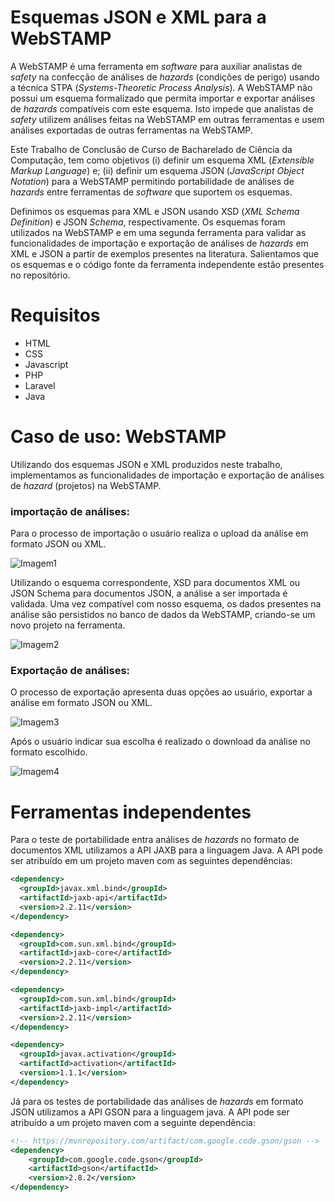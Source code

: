 # Esquemas JSON e XML para a WebSTAMP

A WebSTAMP é uma ferramenta em *software* para auxiliar analistas de *safety* na confecção de análises de *hazards* (condições de perigo) usando a técnica STPA (*Systems-Theoretic Process Analysis*). A WebSTAMP não possui um esquema formalizado que permita importar e exportar análises de *hazards* compatíveis com este esquema. Isto impede que analistas de *safety* utilizem análises feitas na WebSTAMP em outras ferramentas e usem análises exportadas de outras ferramentas na WebSTAMP.

Este Trabalho de Conclusão de Curso de Bacharelado de Ciência da Computação, tem como objetivos (i) definir um esquema XML (*Extensible Markup Language*) e; (ii) definir um esquema JSON (*JavaScript Object Notation*) para a WebSTAMP permitindo portabilidade de análises de *hazards* entre ferramentas de *software* que suportem os esquemas.

Definimos os esquemas para XML e JSON usando XSD (*XML Schema Definition*) e JSON *Schema*,  respectivamente. Os esquemas foram utilizados na WebSTAMP e em uma segunda ferramenta para validar as funcionalidades de importação e exportação de análises de *hazards* em XML e JSON a partir de exemplos presentes na literatura. Salientamos que os esquemas e o código fonte da ferramenta independente estão presentes no repositório.



# Requisitos

- HTML
- CSS
- Javascript
- PHP
- Laravel
- Java



# Caso de uso: WebSTAMP

Utilizando dos esquemas JSON e XML produzidos neste trabalho, implementamos as funcionalidades de importação e exportação de análises de *hazard* (projetos) na WebSTAMP. 

### importação de análises:

Para o processo de importação o usuário realiza o upload da análise em formato JSON ou XML.

![Imagem1](https://user-images.githubusercontent.com/71770334/162844244-ac6904fa-ed77-4d97-8962-db534638762e.PNG)

Utilizando o esquema correspondente, XSD para documentos XML ou JSON Schema para documentos JSON, a análise a ser importada é validada. Uma vez compatível com nosso esquema, os dados presentes na análise são persistidos no banco de dados da WebSTAMP, criando-se um novo projeto na ferramenta.

![Imagem2](https://user-images.githubusercontent.com/71770334/162844100-003478bf-97a5-427e-8a41-c56eebfb5320.PNG)

### Exportação de análises:

O processo de exportação apresenta duas opções ao usuário, exportar a análise em formato JSON ou XML.

![Imagem3](https://user-images.githubusercontent.com/71770334/162841446-9dc37af4-4347-47ad-9136-e2107cd10abe.png)

Após o usuário indicar sua escolha é realizado o download da análise no formato escolhido.

![Imagem4](https://user-images.githubusercontent.com/71770334/162837691-05a0246d-c35d-498a-9ef1-348ec5fd1113.PNG)

# Ferramentas independentes 

Para o teste de portabilidade entra análises de *hazards* no formato de documentos XML utilizamos a API JAXB para a linguagem Java. A API pode ser atribuído em um projeto maven com as seguintes dependências:

```xml
<dependency>
  <groupId>javax.xml.bind</groupId>
  <artifactId>jaxb-api</artifactId>
  <version>2.2.11</version>
</dependency>

<dependency>
  <groupId>com.sun.xml.bind</groupId>
  <artifactId>jaxb-core</artifactId>
  <version>2.2.11</version>
</dependency>

<dependency>
  <groupId>com.sun.xml.bind</groupId>
  <artifactId>jaxb-impl</artifactId>
  <version>2.2.11</version>
</dependency>

<dependency>
  <groupId>javax.activation</groupId>
  <artifactId>activation</artifactId>
  <version>1.1.1</version>
</dependency>
```

Já para os testes de portabilidade das análises de *hazards* em formato JSON utilizamos a API GSON para a linguagem java. A API pode ser atribuído a um projeto maven com a seguinte dependência:

```xml
<!-- https://mvnrepository.com/artifact/com.google.code.gson/gson -->
<dependency>
    <groupId>com.google.code.gson</groupId>
    <artifactId>gson</artifactId>
    <version>2.8.2</version>
</dependency>

```

 
